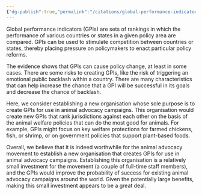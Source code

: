 ```yaml
---
{"dg-publish":true,"permalink":"/citations/global-performance-indicators-could-they-help-improve-animal-welfare-policy-animal-ask/","created":"2025-10-01T10:15:08.954+01:00","updated":"2025-10-01T10:53:27.925+01:00"}
---
```


Global performance indicators (GPIs) are sets of rankings in which the performance of various countries or states in a given policy area are compared. GPIs can be used to stimulate competition between countries or states, thereby placing pressure on policymakers to enact particular policy reforms.

The evidence shows that GPIs can cause policy change, at least in some cases. There are some risks to creating GPIs, like the risk of triggering an emotional public backlash within a country. There are many characteristics that can help increase the chance that a GPI will be successful in its goals and decrease the chance of backlash.

Here, we consider establishing a new organisation whose sole purpose is to create GPIs for use in animal advocacy campaigns. This organisation would create new GPIs that rank jurisdictions against each other on the basis of the animal welfare policies that can do the most good for animals. For example, GPIs might focus on key welfare protections for farmed chickens, fish, or shrimp, or on government policies that support plant-based foods.

Overall, we believe that it is indeed worthwhile for the animal advocacy movement to establish a new organisation that creates GPIs for use in animal advocacy campaigns. Establishing this organisation is a relatively small investment for the movement (a couple of full-time staff members), and the GPIs would improve the probability of success for existing animal advocacy campaigns around the world. Given the potentially large benefits, making this small investment appears to be a great deal.